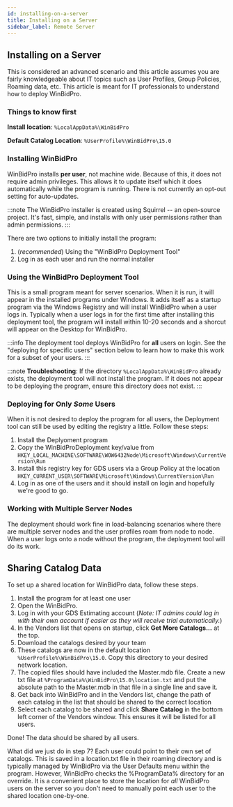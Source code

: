 ```yaml
---
id: installing-on-a-server
title: Installing on a Server
sidebar_label: Remote Server
---
```


## Installing on a Server

This is considered an advanced scenario and this article assumes you are fairly knowledgeable about IT topics such as User Profiles, Group Policies, Roaming data, etc. This article is meant for IT professionals to understand how to deploy WinBidPro.

### Things to know first

**Install location**: `%LocalAppData%\WinBidPro`

**Default Catalog Location**: `%UserProfile%\WinBidPro\15.0`

### Installing WinBidPro

WinBidPro installs **per user**, not machine wide. Because of this, it does not require admin privileges. This allows it to update itself which it does automatically while the program is running. There is not currently an opt-out setting for auto-updates.

:::note
The WinBidPro installer is created using Squirrel -- an open-source project. It's fast, simple, and installs with only user permissions rather than admin permissions. 
:::

There are two options to initially install the program:

1. (*recommended*) Using the "WinBidPro Deployment Tool"
2. Log in as each user and run the normal installer

### Using the WinBidPro Deployment Tool

This is a small program meant for server scenarios. When it is run, it will appear in the installed programs under Windows. It adds itself as a startup program via the Windows Registry and will install WinBidPro when a user logs in. Typically when a user logs in for the first time after installing this deployment tool, the program will install within 10-20 seconds and a shorcut will appear on the Desktop for WinBidPro.

:::info
The deployment tool deploys WinBidPro for **all** users on login. See the "deploying for specific users" section below to learn how to make this work for a subset of your users.
:::

:::note
**Troubleshooting**: If the directory `%LocalAppData%\WinBidPro` already exists, the deployment tool will not install the program. If it does not appear to be deploying the program, ensure this directory does not exist.
:::

### Deploying for Only *Some* Users

When it is not desired to deploy the program for all users, the Deployment tool can still be used by editing the registry a little. Follow these steps:

1. Install the Deplyoment program
2. Copy the WinBidProDeployment key/value from `HKEY_LOCAL_MACHINE\SOFTWARE\WOW6432Node\Microsoft\Windows\CurrentVersion\Run`
3. Install this registry key for GDS users via a Group Policy at the location `HKEY_CURRENT_USER\SOFTWARE\Microsoft\Windows\CurrentVersion\Run`
4. ​​Log in as one of the users and it should install on login and hopefully we're good to go.

### Working with Multiple Server Nodes

The deployment should work fine in load-balancing scenarios where there are multiple server nodes and the user profiles roam from node to node. When a user logs onto a node without the program, the deployment tool will do its work.

## Sharing Catalog Data

To set up a shared location for WinBidPro data, follow these steps.

1. Install the program for at least one user
2. Open the WinBidPro.
3. Log in with your GDS Estimating account (*Note: IT admins could log in with their own account if easier as they will receive trial automatically.*)
4. In the Vendors list that opens on startup, click **Get More Catalogs...** at the top.
5. Download the catalogs desired by your team
6. These catalogs are now in the default location `%UserProfile%\WinBidPro\15.0`. Copy this directory to your desired network location.
7. The copied files should have included the Master.mdb file. Create a new txt file at `%ProgramData%\WinBidPro\15.0\location.txt` and put the absolute path to the Master.mdb in that file in a single line and save it.
8. Get back into WinBidPro and in the Vendors list, change the path of each catalog in the list that should be shared to the correct location
9. Select each catalog to be shared and click **Share Catalog** in the bottom left corner of the Vendors window. This ensures it will be listed for all users.

Done! The data should be shared by all users.

What did we just do in step 7? Each user could point to their own set of catalogs. This is saved in a location.txt file in their roaming directory and is typically managed by WinBidPro via the User Defaults menu within the program. However, WinBidPro checks the %ProgramData% directory for an override. It is a convenient place to store the location for *all* WinBidPro users on the server so you don't need to manually point each user to the shared location one-by-one.